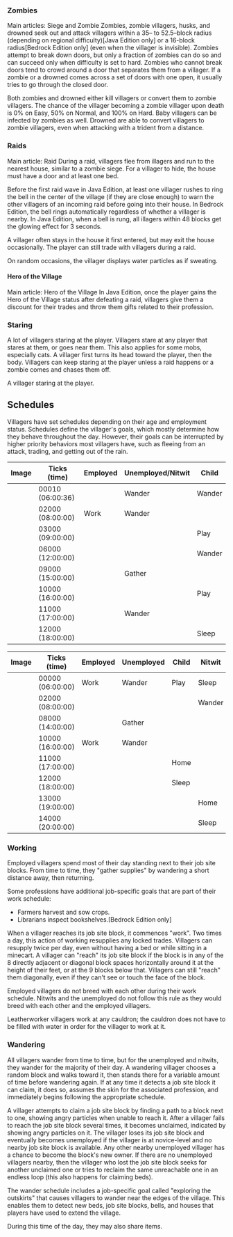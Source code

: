 ### Zombies
Main articles: Siege and Zombie
Zombies, zombie villagers, husks, and drowned seek out and attack villagers within a 35– to 52.5–block radius (depending on regional difficulty)‌[Java Edition  only] or a 16-block radius‌[Bedrock Edition  only] (even when the villager is invisible). Zombies attempt to break down doors, but only a fraction of zombies can do so and can succeed only when difficulty is set to hard. Zombies who cannot break doors tend to crowd around a door that separates them from a villager. If a zombie or a drowned comes across a set of doors with one open, it usually tries to go through the closed door.

Both zombies and drowned either kill villagers or convert them to zombie villagers. The chance of the villager becoming a zombie villager upon death is 0% on Easy, 50% on Normal, and 100% on Hard. Baby villagers can be infected by zombies as well. Drowned are able to convert villagers to zombie villagers, even when attacking with a trident from a distance.

### Raids
Main article: Raid
During a raid, villagers flee from illagers and run to the nearest house, similar to a zombie siege. For a villager to hide, the house must have a door and at least one bed.

Before the first raid wave in Java Edition, at least one villager rushes to ring the bell in the center of the village (if they are close enough) to warn the other villagers of an incoming raid before going into their house. In Bedrock Edition, the bell rings automatically regardless of whether a villager is nearby. In Java Edition, when a bell is rung, all illagers within 48 blocks get the glowing effect for 3 seconds. 

A villager often stays in the house it first entered, but may exit the house occasionally. The player can still trade with villagers during a raid.

On random occasions, the villager displays water particles as if sweating.

#### Hero of the Village
Main article: Hero of the Village
In Java Edition, once the player gains the Hero of the Village status after defeating a raid, villagers give them a discount for their trades and throw them gifts related to their profession.

### Staring
A lot of villagers staring at the player.
Villagers stare at any player that stares at them, or goes near them. This also applies for some mobs, especially cats. A villager first turns its head toward the player, then the body. Villagers can keep staring at the player unless a raid happens or a zombie comes and chases them off. 

A villager staring at the player.


## Schedules
Villagers have set schedules depending on their age and employment status. Schedules define the villager's goals, which mostly determine how they behave throughout the day. However, their goals can be interrupted by higher priority behaviors most villagers have, such as fleeing from an attack, trading, and getting out of the rain.

| Image | Ticks (time)     | Employed | Unemployed/Nitwit | Child  |
|-------|------------------|----------|-------------------|--------|
|       | 00010 (06:00:36) |          | Wander            | Wander |
|       | 02000 (08:00:00) | Work     | Wander            |        |
|       | 03000 (09:00:00) |          |                   | Play   |
|       | 06000 (12:00:00) |          |                   | Wander |
|       | 09000 (15:00:00) |          | Gather            |        |
|       | 10000 (16:00:00) |          |                   | Play   |
|       | 11000 (17:00:00) |          | Wander            |        |
|       | 12000 (18:00:00) |          |                   | Sleep  |

| Image | Ticks (time)     | Employed | Unemployed | Child | Nitwit |
|-------|------------------|----------|------------|-------|--------|
|       | 00000 (06:00:00) | Work     | Wander     | Play  | Sleep  |
|       | 02000 (08:00:00) |          |            |       | Wander |
|       | 08000 (14:00:00) |          | Gather     |       |        |
|       | 10000 (16:00:00) | Work     | Wander     |       |        |
|       | 11000 (17:00:00) |          |            | Home  |        |
|       | 12000 (18:00:00) |          |            | Sleep |        |
|       | 13000 (19:00:00) |          |            |       | Home   |
|       | 14000 (20:00:00) |          |            |       | Sleep  |

### Working
Employed villagers spend most of their day standing next to their job site blocks. From time to time, they "gather supplies" by wandering a short distance away, then returning.

Some professions have additional job-specific goals that are part of their work schedule:

- Farmers harvest and sow crops.
- Librarians inspect bookshelves.‌[Bedrock Edition  only]

When a villager reaches its job site block, it commences "work". Two times a day, this action of working resupplies any locked trades. Villagers can resupply twice per day, even without having a bed or while sitting in a minecart. A villager can "reach" its job site block if the block is in any of the 8 directly adjacent or diagonal block spaces horizontally around it at the height of their feet, or at the 9 blocks below that. Villagers can still "reach" them diagonally, even if they can't see or touch the face of the block.

Employed villagers do not breed with each other during their work schedule. Nitwits and the unemployed do not follow this rule as they would breed with each other and the employed villagers.

Leatherworker villagers work at any cauldron; the cauldron does not have to be filled with water in order for the villager to work at it.

### Wandering
All villagers wander from time to time, but for the unemployed and nitwits, they wander for the majority of their day. A wandering villager chooses a random block and walks toward it, then stands there for a variable amount of time before wandering again. If at any time it detects a job site block it can claim, it does so, assumes the skin for the associated profession, and immediately begins following the appropriate schedule.

A villager attempts to claim a job site block by finding a path to a block next to one, showing angry particles when unable to reach it. After a villager fails to reach the job site block several times, it becomes unclaimed, indicated by showing angry particles on it. The villager loses its job site block and eventually becomes unemployed if the villager is at novice-level and no nearby job site block is available. Any other nearby unemployed villager has a chance to become the block's new owner. If there are no unemployed villagers nearby, then the villager who lost the job site block seeks for another unclaimed one or tries to reclaim the same unreachable one in an endless loop (this also happens for claiming beds).

The wander schedule includes a job-specific goal called "exploring the outskirts" that causes villagers to wander near the edges of the village. This enables them to detect new beds, job site blocks, bells, and houses that players have used to extend the village. 

During this time of the day, they may also share items.

